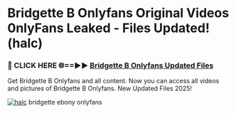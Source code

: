 # Bridgette B Onlyfans Original Videos 0nlyFans Leaked - Files Updated! (halc)

<h3>🔴 CLICK HERE 🌐==►► <a href="https://tinyurl.com/ms9xzufz" rel="nofollow">Bridgette B Onlyfans Updated Files</a></h3>

Get Bridgette B Onlyfans and all content. Now you can access all videos and pictures of Bridgette B Onlyfans. New Updated Files 2025!

[![halc](https://i.imgur.com/NaUBvic.gif)](https://tinyurl.com/ms9xzufz)
bridgette ebony onlyfans